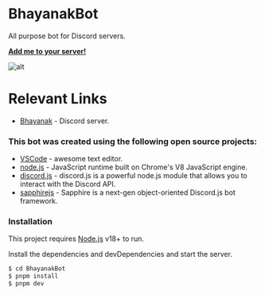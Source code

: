 # BhayanakBot

All purpose bot for Discord servers.

[**Add me to your server!**](https://discord.com/api/oauth2/authorize?client_id=470814535146536972&permissions=8&redirect_uri=https%3A%2F%2Fbhayanak-bot.herokuapp.com%2F&response_type=code&scope=bot%20guilds%20connections%20email%20identify%20messages.read)

![alt](https://i.imgur.com/CIAJAgg.jpg)

# Relevant Links

- [Bhayanak](https://discord.gg/879CFrn) - Discord server.

### This bot was created using the following open source projects:

- [VSCode](https://code.visualstudio.com/) - awesome text editor.
- [node.js](https://nodejs.org/) - JavaScript runtime built on Chrome's V8 JavaScript engine.
- [discord.js](https://discord.js.org/) - discord.js is a powerful node.js module that allows you to interact with the Discord API.
- [sapphirejs](https://www.sapphirejs.dev/) - Sapphire is a next-gen object-oriented Discord.js bot framework.

### Installation

This project requires [Node.js](https://nodejs.org/) v18+ to run.

Install the dependencies and devDependencies and start the server.

```sh
$ cd BhayanakBot
$ pnpm install
$ pnpm dev
```
